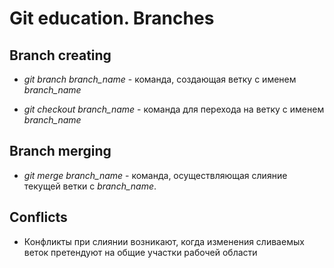 # Git education. Branches

## Branch creating

* *git branch branch_name* - команда, создающая ветку с именем *branch_name*

* *git checkout branch_name* - команда для перехода на ветку с именем *branch_name*


## Branch merging

* *git merge branch_name* - команда, осуществляющая слияние текущей ветки с *branch_name*.

## Conflicts

* Конфликты при слиянии возникают, когда изменения сливаемых веток претендуют на общие участки рабочей области
